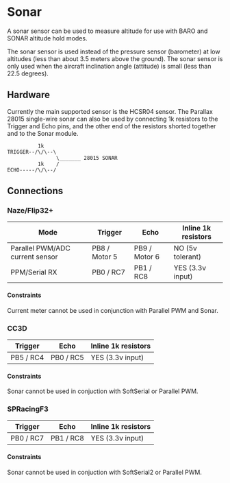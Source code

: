 # Sonar

A sonar sensor can be used to measure altitude for use with BARO and SONAR altitude
hold modes.

The sonar sensor is used instead of the pressure sensor (barometer) at low altitudes (less than about 3.5 meters above the ground).
The sonar sensor is only used when the aircraft inclination angle (attitude) is small (less than 22.5 degrees).

## Hardware

Currently the main supported sensor is the HCSR04 sensor.
The Parallax 28015 single-wire sonar can also be used by connecting 1k resistors to the Trigger and Echo pins, and the other end of the resistors shorted together and to the Sonar module.

```
          1k
TRIGGER--/\/\--\
                \_______ 28015 SONAR
          1k    /
ECHO-----/\/\--/
```

## Connections

### Naze/Flip32+

| Mode                            | Trigger       | Echo          | Inline 1k resistors |
| ------------------------------- | ------------- | ------------- | ------------------- |
| Parallel PWM/ADC current sensor | PB8 / Motor 5 | PB9 / Motor 6 | NO (5v tolerant)    |
| PPM/Serial RX                   | PB0 / RC7     | PB1 / RC8     | YES (3.3v input)    |

#### Constraints

Current meter cannot be used in conjunction with Parallel PWM and Sonar.

### CC3D

| Trigger   | Echo      | Inline 1k resistors |
| --------- | --------- | ------------------- |
| PB5 / RC4 | PB0 / RC5 | YES (3.3v input)    |

#### Constraints

Sonar cannot be used in conjuction with SoftSerial or Parallel PWM.

### SPRacingF3

| Trigger   | Echo      | Inline 1k resistors |
| --------- | --------- | ------------------- |
| PB0 / RC7 | PB1 / RC8 | YES (3.3v input)    |

#### Constraints

Sonar cannot be used in conjuction with SoftSerial2 or Parallel PWM.
